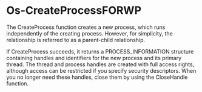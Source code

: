 # Os-CreateProcessFORWP
The CreateProcess function creates a new process, which runs independently of the creating process. However, for simplicity, the relationship is referred to as a parent-child relationship.

If CreateProcess succeeds, it returns a PROCESS_INFORMATION structure containing handles and identifiers for the new process and its primary thread. The thread and process handles are created with full access rights, although access can be restricted if you specify security descriptors. When you no longer need these handles, close them by using the CloseHandle function.
